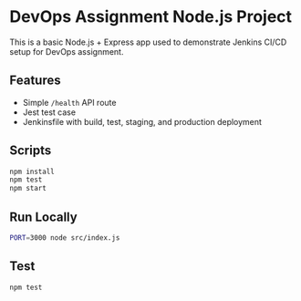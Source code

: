 # DevOps Assignment Node.js Project

This is a basic Node.js + Express app used to demonstrate Jenkins CI/CD setup for DevOps assignment.

## Features
- Simple `/health` API route
- Jest test case
- Jenkinsfile with build, test, staging, and production deployment

## Scripts
```bash
npm install
npm test
npm start
```

## Run Locally
```bash
PORT=3000 node src/index.js
```

## Test
```bash
npm test
```
